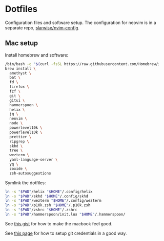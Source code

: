 # Dotfiles

Configuration files and software setup. The configuration for neovim is in a
separate repo, [slarwise/nvim-config](https://github.com/slarwise/nvim-config).

## Mac setup

Install homebrew and software:

```sh
/bin/bash -c "$(curl -fsSL https://raw.githubusercontent.com/Homebrew/install/HEAD/install.sh)"
brew install \
  amethyst \
  bat \
  fd \
  firefox \
  fzf \
  git \
  gitui \
  hammerspoon \
  helix \
  jq \
  neovim \
  node \
  powerlevel10k \
  powerlevel10k \
  prettier \
  ripgrep \
  skhd \
  tree \
  wezterm \
  yaml-language-server \
  yq \
  zoxide \
  zsh-autosuggestions
```

Symlink the dotfiles:

```sh
ln -s "$PWD"/helix "$HOME"/.config/helix
ln -s "$PWD"/skhd "$HOME"/.config/skhd
ln -s "$PWD"/wezterm "$HOME"/.config/wezterm
ln -s "$PWD"/p10k.zsh "$HOME"/.p10k.zsh
ln -s "$PWD"/zshrc "$HOME"/.zshrc
ln -s "$PWD"/hammerspoon/init.lua "$HOME"/.hammerspoon/
```

See
[this gist](https://gist.github.com/slarwise/d42e1d336c5d65ff5cb13851ea9048b7)
for how to make the macbook feel good.

See
[this page](https://blog.gitguardian.com/8-easy-steps-to-set-up-multiple-git-accounts/)
for how to setup git credentials in a good way.
